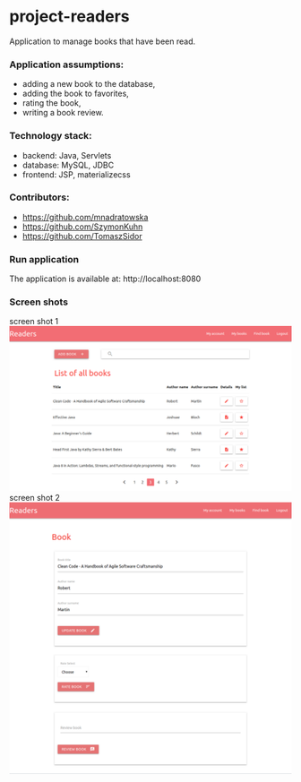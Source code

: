 # project-readers
Application to manage books that have been read.

### Application assumptions:
* adding a new book to the database,
* adding the book to favorites,
* rating the book,
* writing a book review.

### Technology stack:
* backend: Java, Servlets
* database: MySQL, JDBC
* frontend: JSP, materializecss

### Contributors:
* https://github.com/mnadratowska
* https://github.com/SzymonKuhn
* https://github.com/TomaszSidor

### Run application
The application is available at:
http://localhost:8080

### Screen shots
screen shot 1
![project-readers 1](https://github.com/modsezam/project-readers/blob/master/src/resources/readers-sc-1.png)
screen shot 2
![project-readers 2](https://github.com/modsezam/project-readers/blob/master/src/resources/readers-sc-2.png)
